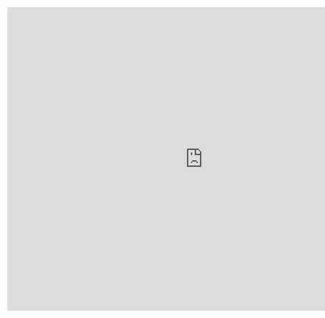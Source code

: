 
<iframe border=0 frameborder=0 height=700 width=900 src="https://frontendmasters.github.io/grid-flexbox-v2/"> </frame>